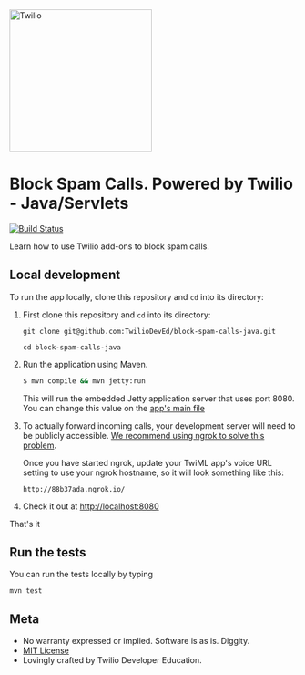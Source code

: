<a href="https://www.twilio.com">
  <img src="https://static0.twilio.com/marketing/bundles/marketing/img/logos/wordmark-red.svg" alt="Twilio" width="250" />
</a>

# Block Spam Calls. Powered by Twilio - Java/Servlets
[![Build Status](https://travis-ci.org/TwilioDevEd/block-spam-calls-java.svg?branch=master)](https://travis-ci.org/TwilioDevEd/block-spam-calls-java)

Learn how to use Twilio add-ons to block spam calls.

## Local development

To run the app locally, clone this repository and `cd` into its directory:

1. First clone this repository and `cd` into its directory:
   ```
   git clone git@github.com:TwilioDevEd/block-spam-calls-java.git

   cd block-spam-calls-java
   ```

1. Run the application using Maven.

   ```bash
   $ mvn compile && mvn jetty:run
   ```

   This will run the embedded Jetty application server that uses port 8080. You can change this value
   on the [app's main file](//github.com/TwilioDevEd/clicktocall-servlets/blob/master/src/main/java/com/twilio/clicktocall/App.java)


1. To actually forward incoming calls, your development server will need to be publicly accessible. [We recommend using ngrok to solve this problem](https://www.twilio.com/blog/2015/09/6-awesome-reasons-to-use-ngrok-when-testing-webhooks.html).

    Once you have started ngrok, update your TwiML app's voice URL setting to use your ngrok hostname, so it will look something like this:
    
    ```
    http://88b37ada.ngrok.io/
    ```

1. Check it out at [http://localhost:8080](http://localhost:8080)

That's it

## Run the tests

You can run the tests locally by typing

```
mvn test
```

## Meta

* No warranty expressed or implied. Software is as is. Diggity.
* [MIT License](http://www.opensource.org/licenses/mit-license.html)
* Lovingly crafted by Twilio Developer Education.